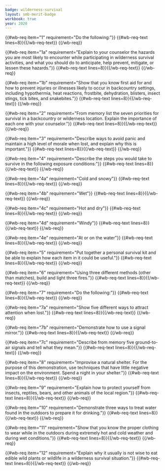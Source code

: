 ```yaml
---
badge: wilderness-survival
layout: smb-merit-badge
workbook: true
year: 2020
---
```



{{#wb-req item="1" requirement="Do the following:"}}
{{#wb-req-text lines=8}}{{/wb-req-text}}
{{/wb-req}}

{{#wb-req item="1a" requirement="Explain to your counselor the hazards you are most likely to encounter while participating in wilderness survival activities, and what you should do to anticipate, help prevent, mitigate, or lessen these hazards."}}
{{#wb-req-text lines=8}}{{/wb-req-text}}
{{/wb-req}}

{{#wb-req item="1b" requirement="Show that you know first aid for and how to prevent injuries or illnesses likely to occur in backcountry settings, including hypothermia, heat reactions, frostbite, dehydration, blisters, insect stings, tick bites, and snakebites."}}
{{#wb-req-text lines=8}}{{/wb-req-text}}
{{/wb-req}}

{{#wb-req item="2" requirement="From memory list the seven priorities for survival in a backcountry or wilderness location. Explain the importance of each one with your counselor."}}
{{#wb-req-text lines=8}}{{/wb-req-text}}
{{/wb-req}}

{{#wb-req item="3" requirement="Describe ways to avoid panic and maintain a high level of morale when lost, and explain why this is important."}}
{{#wb-req-text lines=8}}{{/wb-req-text}}
{{/wb-req}}

{{#wb-req item="4" requirement="Describe the steps you would take to survive in the following exposure conditions:"}}
{{#wb-req-text lines=8}}{{/wb-req-text}}
{{/wb-req}}

{{#wb-req item="4a" requirement="Cold and snowy"}}
{{#wb-req-text lines=8}}{{/wb-req-text}}
{{/wb-req}}

{{#wb-req item="4b" requirement="Wet"}}
{{#wb-req-text lines=8}}{{/wb-req-text}}
{{/wb-req}}

{{#wb-req item="4c" requirement="Hot and dry"}}
{{#wb-req-text lines=8}}{{/wb-req-text}}
{{/wb-req}}

{{#wb-req item="4d" requirement="Windy"}}
{{#wb-req-text lines=8}}{{/wb-req-text}}
{{/wb-req}}

{{#wb-req item="4e" requirement="At or on the water"}}
{{#wb-req-text lines=8}}{{/wb-req-text}}
{{/wb-req}}

{{#wb-req item="5" requirement="Put together a personal survival kit and be able to explain how each item in it could be useful."}}
{{#wb-req-text lines=8}}{{/wb-req-text}}
{{/wb-req}}

{{#wb-req item="6" requirement="Using three different methods (other than matches), build and light three fires."}}
{{#wb-req-text lines=8}}{{/wb-req-text}}
{{/wb-req}}

{{#wb-req item="7" requirement="Do the following:"}}
{{#wb-req-text lines=8}}{{/wb-req-text}}
{{/wb-req}}

{{#wb-req item="7a" requirement="Show five different ways to attract attention when lost."}}
{{#wb-req-text lines=8}}{{/wb-req-text}}
{{/wb-req}}

{{#wb-req item="7b" requirement="Demonstrate how to use a signal mirror."}}
{{#wb-req-text lines=8}}{{/wb-req-text}}
{{/wb-req}}

{{#wb-req item="7c" requirement="Describe from memory five ground-to- air signals and tell what they mean."}}
{{#wb-req-text lines=8}}{{/wb-req-text}}
{{/wb-req}}

{{#wb-req item="8" requirement="Improvise a natural shelter. For the purpose of this demonstration, use techniques that have little negative impact on the environment. Spend a night in your shelter."}}
{{#wb-req-text lines=8}}{{/wb-req-text}}
{{/wb-req}}

{{#wb-req item="9" requirement="Explain how to protect yourself from insects, reptiles, bears, and other animals of the local region."}}
{{#wb-req-text lines=8}}{{/wb-req-text}}
{{/wb-req}}

{{#wb-req item="10" requirement="Demonstrate three ways to treat water found in the outdoors to prepare it for drinking."}}
{{#wb-req-text lines=8}}{{/wb-req-text}}
{{/wb-req}}

{{#wb-req item="11" requirement="Show that you know the proper clothing to wear while in the outdoors during extremely hot and cold weather and during wet conditions."}}
{{#wb-req-text lines=8}}{{/wb-req-text}}
{{/wb-req}}

{{#wb-req item="12" requirement="Explain why it usually is not wise to eat edible wild plants or wildlife in a wilderness survival situation."}}
{{#wb-req-text lines=8}}{{/wb-req-text}}
{{/wb-req}}
